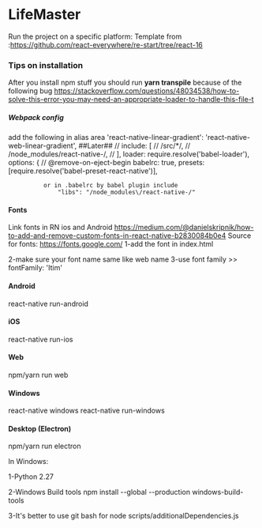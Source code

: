 # LifeMaster
Run the project on a specific platform:
Template from :https://github.com/react-everywhere/re-start/tree/react-16

### Tips on installation
After you install npm stuff you should run **yarn transpile** because of the following bug
https://stackoverflow.com/questions/48034538/how-to-solve-this-error-you-may-need-an-appropriate-loader-to-handle-this-file-t
##### Webpack config
add the following in alias area
'react-native-linear-gradient': 'react-native-web-linear-gradient',
##Later##
 // include: [
            //   /src\/*/,
            //   /node_modules\/react-native-/,
            // ],
            loader: require.resolve('babel-loader'),
            options: {
              // @remove-on-eject-begin
              babelrc: true,
              presets: [require.resolve('babel-preset-react-native')],

              
              or in .babelrc by babel plugin include
                  "libs": "/node_modules\/react-native-/"
#### Fonts
Link fonts in RN ios and Android
https://medium.com/@danielskripnik/how-to-add-and-remove-custom-fonts-in-react-native-b2830084b0e4
Source for fonts:
https://fonts.google.com/
1-add the font in index.html 
<link href="https://fonts.googleapis.com/css?family=Itim" rel="stylesheet">
2-make sure your font  name same like web name
3-use font family >> fontFamily: 'Itim'
 
#### Android
react-native run-android

#### iOS
react-native run-ios

#### Web
npm/yarn run web

#### Windows
react-native windows react-native run-windows

#### Desktop (Electron)
npm/yarn run electron

In Windows:

1-Python 2.27

2-Windows Build tools npm install --global --production windows-build-tools

3-It's better to use git bash for node scripts/additionalDependencies.js

